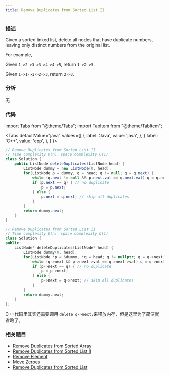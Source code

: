 ```yaml
---
title: Remove Duplicates from Sorted List II
---
```


### 描述

Given a sorted linked list, delete all nodes that have duplicate numbers, leaving only distinct numbers from the original list.

For example,

Given `1->2->3->3->4->4->5`, return `1->2->5`.

Given `1->1->1->2->3`, return `2->3`.

### 分析

无

### 代码

import Tabs from "@theme/Tabs";
import TabItem from "@theme/TabItem";

<Tabs
defaultValue="java"
values={[
{ label: 'Java', value: 'java', },
{ label: 'C++', value: 'cpp', },
]
}>
<TabItem value="java">

```java
// Remove Duplicates from Sorted List II
// Time complexity O(n)，space complexity O(1)
class Solution {
    public ListNode deleteDuplicates(ListNode head) {
        ListNode dummy = new ListNode(0, head);
        for(ListNode p = dummy, q = head; q != null; q = q.next) {
            while (q.next != null && p.next.val == q.next.val) q = q.next;
            if (p.next == q) { // no duplicate
                p = p.next;
            } else {
                p.next = q.next; // skip all duplicates
            }
        }
        return dummy.next;
    }
}
```

</TabItem>
<TabItem value="cpp">

```cpp
// Remove Duplicates from Sorted List II
// Time complexity O(n)，space complexity O(1)
class Solution {
public:
    ListNode* deleteDuplicates(ListNode* head) {
        ListNode dummy(0, head);
        for(ListNode *p = &dummy, *q = head; q != nullptr; q = q->next) {
            while (q->next && p->next->val == q->next->val) q = q->next;
            if (p->next == q) { // no duplicate
                p = p->next;
            } else {
                p->next = q->next; // skip all duplicates
            }
        }
        return dummy.next;
    }
};
```

</TabItem>
</Tabs>

C++代码里其实还需要调用 `delete q->next;`来释放内存，但是这里为了简洁就省略了。

### 相关题目

- [Remove Duplicates from Sorted Array](../dual-pointers/remove-duplicates-from-sorted-array.md)
- [Remove Duplicates from Sorted List II](remove-duplicates-from-sorted-list-ii.md)
- [Remove Element](../dual-pointers/remove-element.md)
- [Move Zeroes](../dual-pointers/move-zeroes.md)
- [Remove Duplicates from Sorted List](remove-duplicates-from-sorted-list.md)
